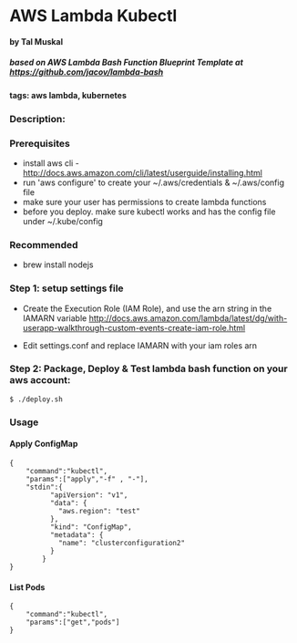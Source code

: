 # AWS Lambda Kubectl

####   by Tal Muskal

##### based on AWS Lambda Bash Function Blueprint Template at https://github.com/jacov/lambda-bash

#### tags: aws lambda, kubernetes

### Description:

 
### Prerequisites

* install aws cli - http://docs.aws.amazon.com/cli/latest/userguide/installing.html
* run 'aws configure' to create your ~/.aws/credentials & ~/.aws/config file 
* make sure your user has permissions to create lambda functions
* before you deploy. make sure kubectl works and has the config file under ~/.kube/config

### Recommended

* brew install nodejs


### Step 1: setup settings file

* Create the Execution Role (IAM Role), and use the arn string in the IAMARN variable
http://docs.aws.amazon.com/lambda/latest/dg/with-userapp-walkthrough-custom-events-create-iam-role.html 

* Edit settings.conf and replace IAMARN with your iam roles arn


### Step 2: Package, Deploy & Test lambda bash function on your aws account:

```
$ ./deploy.sh
```


### Usage

#### Apply ConfigMap

```
{
	"command":"kubectl", 
	"params":["apply","-f" , "-"],
	"stdin":{
		  "apiVersion": "v1",
		  "data": {
		    "aws.region": "test"
		  },
		  "kind": "ConfigMap",
		  "metadata": {
		    "name": "clusterconfiguration2"
		  }
		}
}
```


#### List Pods
```
{
	"command":"kubectl", 
	"params":["get","pods"]
}
```
